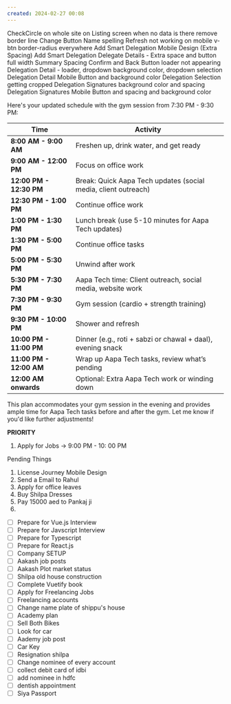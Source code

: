 ```yaml
---
created: 2024-02-27 00:08
---
```

CheckCircle on whole site
on Listing screen when no data is there remove border line
Change Button Name spelling
Refresh not working on mobile
v-btn border-radius everywhere
Add Smart Delegation Mobile Design (Extra Spacing)
Add Smart Delegation Delegate Details - Extra space and button full width
Summary Spacing 
Confirm and Back Button
loader not appearing
Delegation Detail - loader, dropdown background color, dropdown selection
Delegation Detail Mobile Button and background color
Delegation Selection getting cropped
Delegation Signatures background color and spacing
Delegation Signatures Mobile Button and spacing and background color

Here's your updated schedule with the gym session from 7:30 PM - 9:30 PM:

|**Time**|**Activity**|
|---|---|
|**8:00 AM - 9:00 AM**|Freshen up, drink water, and get ready|
|**9:00 AM - 12:00 PM**|Focus on office work|
|**12:00 PM - 12:30 PM**|Break: Quick Aapa Tech updates (social media, client outreach)|
|**12:30 PM - 1:00 PM**|Continue office work|
|**1:00 PM - 1:30 PM**|Lunch break (use 5-10 minutes for Aapa Tech updates)|
|**1:30 PM - 5:00 PM**|Continue office tasks|
|**5:00 PM - 5:30 PM**|Unwind after work|
|**5:30 PM - 7:30 PM**|Aapa Tech time: Client outreach, social media, website work|
|**7:30 PM - 9:30 PM**|Gym session (cardio + strength training)|
|**9:30 PM - 10:00 PM**|Shower and refresh|
|**10:00 PM - 11:00 PM**|Dinner (e.g., roti + sabzi or chawal + daal), evening snack|
|**11:00 PM - 12:00 AM**|Wrap up Aapa Tech tasks, review what’s pending|
|**12:00 AM onwards**|Optional: Extra Aapa Tech work or winding down|

This plan accommodates your gym session in the evening and provides ample time for Aapa Tech tasks before and after the gym. Let me know if you'd like further adjustments!


**PRIORITY**

1. Apply for Jobs -> 9:00 PM - 10: 00 PM

Pending Things

1. License Journey Mobile Design
2. Send a Email to Rahul
3. Apply for office leaves
4. Buy Shilpa Dresses
5. Pay 15000 aed to Pankaj ji
6. 

- [ ] Prepare for Vue.js Interview
- [ ] Prepare for Javscript Interview
- [ ] Prepare for Typescript
- [ ] Prepare for React.js
- [ ] Company SETUP
- [ ] Aakash job posts
- [ ] Aakash Plot market status
- [ ] Shilpa old house construction
- [ ] Complete Vuetify book
- [ ] Apply for Freelancing Jobs
- [ ] Freelancing accounts
- [ ] Change name plate of shippu's house
- [ ] Academy plan
- [ ] Sell Both Bikes
- [ ] Look for car
- [ ] Aademy job post
- [ ] Car Key
- [ ] Resignation shilpa
- [ ] Change nominee of every account
- [ ] collect debit card of idbi
- [ ] add nominee in hdfc
- [ ] dentish appointment
- [ ] Siya Passport